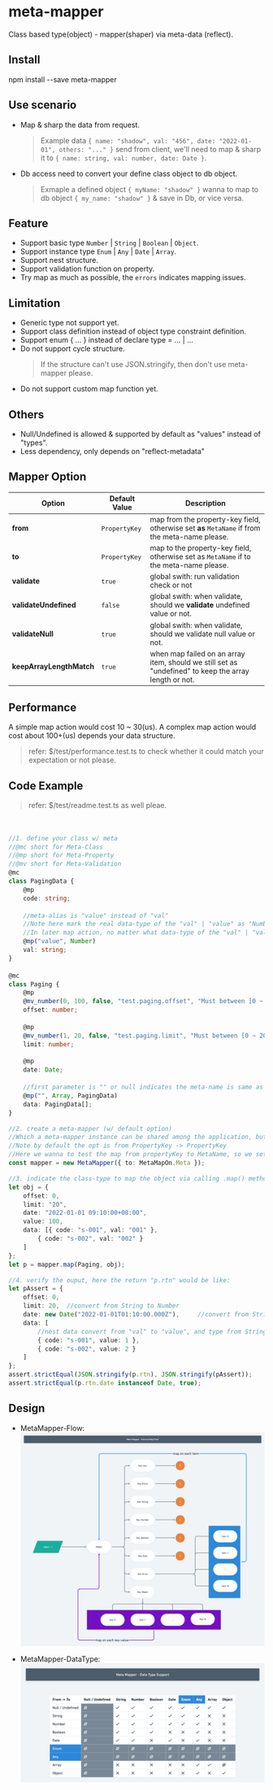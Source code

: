 # meta-mapper
Class based type(object) - mapper(shaper) via meta-data (reflect).

## Install
npm install --save meta-mapper

## Use scenario
* Map & sharp the data from request.
    > Example data `{ name: "shadow", val: "456", date: "2022-01-01", others: "..." }` send from client, we'll need to map & sharp it to `{ name: string, val: number, date: Date }`.

* Db access need to convert your define class object to db object.
    > Exmaple a defined object `{ myName: "shadow" }` wanna to map to db object `{ my_name: "shadow" }` & save in Db, or vice versa.

## Feature
* Support basic type `Number` | `String` | `Boolean` | `Object`.
* Support instance type `Enum` | `Any` | `Date` | `Array`.
* Support nest structure.
* Support validation function on property.
* Try map as much as possible, the `errors` indicates mapping issues.

## Limitation
* Generic type not support yet.
* Support class definition instead of object type constraint definition.
* Support enum { ... } instead of declare type = ... | ...
* Do not support cycle structure.
    > If the structure can't use JSON.stringify, then don't use meta-mapper please.
* Do not support custom map function yet.


## Others
* Null/Undefined is allowed & supported by default as "values" instead of "types".
* Less dependency, only depends on "reflect-metadata"


## Mapper Option
Option | Default Value | Description
--- | --- | ---
**from** | `PropertyKey` | map from the property-key field, otherwise set **as** `MetaName` if from the meta-name please.
**to** | `PropertyKey` | map to the property-key field, otherwise set as `MetaName` if to the meta-name please.
**validate** | `true` | global swith: run validation check or not
**validateUndefined** | `false` | global swith: when validate, should we **validate** undefined value or not.
**validateNull** | `true` | global swith: when validate, should we validate null value or not.
**keepArrayLengthMatch** | `true` | when map failed on an array item, should we still set as "undefined" to keep the array length or not.


## Performance
A simple map action would cost 10 ~ 30(us).
A complex map action would cost about 100+(us) depends your data structure.
> refer: $/test/performance.test.ts to check whether it could match your expectation or not please.


## Code Example
> refer: $/test/readme.test.ts as well pleae.

```typescript


//1. define your class w/ meta
//@mc short for Meta-Class
//@mp short for Meta-Property
//@mv short for Meta-Validation
@mc
class PagingData {
    @mp
    code: string;

    //meta-alias is "value" instead of "val"
    //Note here mark the real data-type of the "val" | "value" as "Number" (instead of the define type "String")
    //In later map action, no matter what data-type of the "val" | "value" is, the mapper would try to conver it to "Number" type.
    @mp("value", Number)
    val: string;
}

@mc
class Paging {
    @mp
    @mv_number(0, 100, false, "test.paging.offset", "Must between [0 ~ 100]")
    offset: number;

    @mp
    @mv_number(1, 20, false, "test.paging.limit", "Must between [0 ~ 20]")
    limit: number;

    @mp
    date: Date;

    //first parameter is "" or null indicates the meta-name is same as the property name, here it's "data" as well.
    @mp("", Array, PagingData)
    data: PagingData[];
}
```

```typescript
//2. create a meta-mapper (w/ default option)
//Which a meta-mapper instance can be shared among the application, but if you need different mapper option you might init multiple instance.
//Note by default the opt is from PropertyKey -> PropertyKey
//Here we wanna to test the map from propertyKey to MetaName, so we set "opt.to" to "Meta"
const mapper = new MetaMapper({ to: MetaMapOn.Meta });
```

```typescript
//3. indicate the class-type to map the object via calling .map() method.
let obj = {
    offset: 0,
    limit: "20",
    date: "2022-01-01 09:10:00+08:00",
    value: 100,
    data: [{ code: "s-001", val: "001" },
        { code: "s-002", val: "002" }
    ]
};
let p = mapper.map(Paging, obj);
```


```typescript
//4. verify the ouput, here the return "p.rtn" would be like:
let pAssert = {
    offset: 0,
    limit: 20,  //convert from String to Number
    date: new Date("2022-01-01T01:10:00.000Z"),     //convert from String to Date
    data: [
        //nest data convert from "val" to "value", and type from String to Number
        { code: "s-001", value: 1 },
        { code: "s-002", value: 2 }
    ]
};
assert.strictEqual(JSON.stringify(p.rtn), JSON.stringify(pAssert));
assert.strictEqual(p.rtn.date instanceof Date, true);
```

## Design

* MetaMapper-Flow:
![MetaMapper-Flow](/design/MetaMapper%402x.png)

* MetaMapper-DataType:
![MetaMapper-DataType](/design/MetaMapper-DataType%402x.png)
